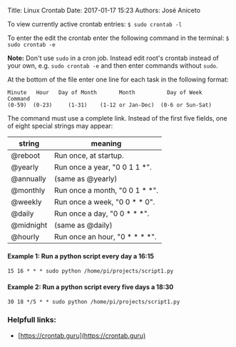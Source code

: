 Title: Linux Crontab
Date: 2017-01-17 15:23 
Authors: José Aniceto


To view currently active crontab entries: `$ sudo crontab -l`

To enter the edit the crontab enter the following command in the terminal: `$ sudo crontab -e`

**Note:** Don't use `sudo` in a cron job. Instead edit root's crontab instead of your own, e.g. `sudo crontab -e` and then enter commands without `sudo`.

At the bottom of the file enter one line for each task in the following format:

``` 
Minute   Hour   Day of Month       Month          Day of Week        Command    
(0-59)  (0-23)     (1-31)    (1-12 or Jan-Dec)  (0-6 or Sun-Sat)               
```

The command must use a complete link. Instead of the first five fields, one of eight special strings may appear:

string        | meaning
---           | ---
@reboot       | Run once, at startup.
@yearly       | Run once a year, "0 0 1 1 *".
@annually     | (same as @yearly)
@monthly      | Run once a month, "0 0 1 * *".
@weekly       | Run once a week, "0 0 * * 0".
@daily        | Run once a day, "0 0 * * *".
@midnight     | (same as @daily)
@hourly       | Run once an hour, "0 * * * *".

#### Example 1: Run a python script every day a 16:15
```
15 16 * * * sudo python /home/pi/projects/script1.py
```

#### Example 2: Run a python script every five days a 18:30
```
30 18 */5 * * sudo python /home/pi/projects/script1.py
```


### Helpfull links:

* [https://crontab.guru](https://crontab.guru)
